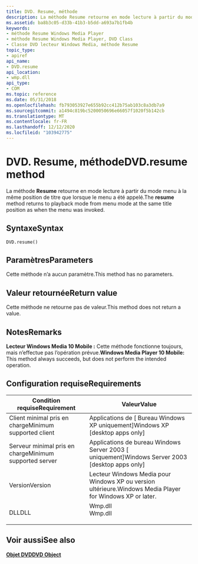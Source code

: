 ```yaml
---
title: DVD. Resume, méthode
description: La méthode Resume retourne en mode lecture à partir du mode menu à la même position de titre que lorsque le menu a été appelé.
ms.assetid: ba8b3c05-d33b-41b3-b5dd-a693a7b1fb4b
keywords:
- méthode Resume Windows Media Player
- méthode Resume Windows Media Player, DVD Class
- Classe DVD lecteur Windows Media, méthode Resume
topic_type:
- apiref
api_name:
- DVD.resume
api_location:
- wmp.dll
api_type:
- COM
ms.topic: reference
ms.date: 05/31/2018
ms.openlocfilehash: fb793053927e655b92cc412b75ab103c8a3db7a9
ms.sourcegitcommit: a1494c819bc5200050696e66057f1020f5b142cb
ms.translationtype: MT
ms.contentlocale: fr-FR
ms.lasthandoff: 12/12/2020
ms.locfileid: "103942775"
---
```

# <a name="dvdresume-method"></a><span data-ttu-id="e5988-106">DVD. Resume, méthode</span><span class="sxs-lookup"><span data-stu-id="e5988-106">DVD.resume method</span></span>

<span data-ttu-id="e5988-107">La méthode **Resume** retourne en mode lecture à partir du mode menu à la même position de titre que lorsque le menu a été appelé.</span><span class="sxs-lookup"><span data-stu-id="e5988-107">The **resume** method returns to playback mode from menu mode at the same title position as when the menu was invoked.</span></span>

## <a name="syntax"></a><span data-ttu-id="e5988-108">Syntaxe</span><span class="sxs-lookup"><span data-stu-id="e5988-108">Syntax</span></span>


```JScript
DVD.resume()
```



## <a name="parameters"></a><span data-ttu-id="e5988-109">Paramètres</span><span class="sxs-lookup"><span data-stu-id="e5988-109">Parameters</span></span>

<span data-ttu-id="e5988-110">Cette méthode n’a aucun paramètre.</span><span class="sxs-lookup"><span data-stu-id="e5988-110">This method has no parameters.</span></span>

## <a name="return-value"></a><span data-ttu-id="e5988-111">Valeur retournée</span><span class="sxs-lookup"><span data-stu-id="e5988-111">Return value</span></span>

<span data-ttu-id="e5988-112">Cette méthode ne retourne pas de valeur.</span><span class="sxs-lookup"><span data-stu-id="e5988-112">This method does not return a value.</span></span>

## <a name="remarks"></a><span data-ttu-id="e5988-113">Notes</span><span class="sxs-lookup"><span data-stu-id="e5988-113">Remarks</span></span>

<span data-ttu-id="e5988-114">**Lecteur Windows Media 10 Mobile :** Cette méthode fonctionne toujours, mais n’effectue pas l’opération prévue.</span><span class="sxs-lookup"><span data-stu-id="e5988-114">**Windows Media Player 10 Mobile:** This method always succeeds, but does not perform the intended operation.</span></span>

## <a name="requirements"></a><span data-ttu-id="e5988-115">Configuration requise</span><span class="sxs-lookup"><span data-stu-id="e5988-115">Requirements</span></span>



| <span data-ttu-id="e5988-116">Condition requise</span><span class="sxs-lookup"><span data-stu-id="e5988-116">Requirement</span></span> | <span data-ttu-id="e5988-117">Valeur</span><span class="sxs-lookup"><span data-stu-id="e5988-117">Value</span></span> |
|-------------------------------------|------------------------------------------------------------------------------------|
| <span data-ttu-id="e5988-118">Client minimal pris en charge</span><span class="sxs-lookup"><span data-stu-id="e5988-118">Minimum supported client</span></span><br/> | <span data-ttu-id="e5988-119">Applications de \[ Bureau Windows XP uniquement\]</span><span class="sxs-lookup"><span data-stu-id="e5988-119">Windows XP \[desktop apps only\]</span></span><br/>                                        |
| <span data-ttu-id="e5988-120">Serveur minimal pris en charge</span><span class="sxs-lookup"><span data-stu-id="e5988-120">Minimum supported server</span></span><br/> | <span data-ttu-id="e5988-121">Applications de bureau Windows Server 2003 \[ uniquement\]</span><span class="sxs-lookup"><span data-stu-id="e5988-121">Windows Server 2003 \[desktop apps only\]</span></span><br/>                               |
| <span data-ttu-id="e5988-122">Version</span><span class="sxs-lookup"><span data-stu-id="e5988-122">Version</span></span><br/>                  | <span data-ttu-id="e5988-123">Lecteur Windows Media pour Windows XP ou version ultérieure.</span><span class="sxs-lookup"><span data-stu-id="e5988-123">Windows Media Player for Windows XP or later.</span></span><br/>                           |
| <span data-ttu-id="e5988-124">DLL</span><span class="sxs-lookup"><span data-stu-id="e5988-124">DLL</span></span><br/>                      | <dl> <span data-ttu-id="e5988-125"><dt>Wmp.dll</dt></span><span class="sxs-lookup"><span data-stu-id="e5988-125"><dt>Wmp.dll</dt></span></span> </dl> |



## <a name="see-also"></a><span data-ttu-id="e5988-126">Voir aussi</span><span class="sxs-lookup"><span data-stu-id="e5988-126">See also</span></span>

<dl> <dt>

[<span data-ttu-id="e5988-127">**Objet DVD**</span><span class="sxs-lookup"><span data-stu-id="e5988-127">**DVD Object**</span></span>](dvd-object.md)
</dt> </dl>

 

 





